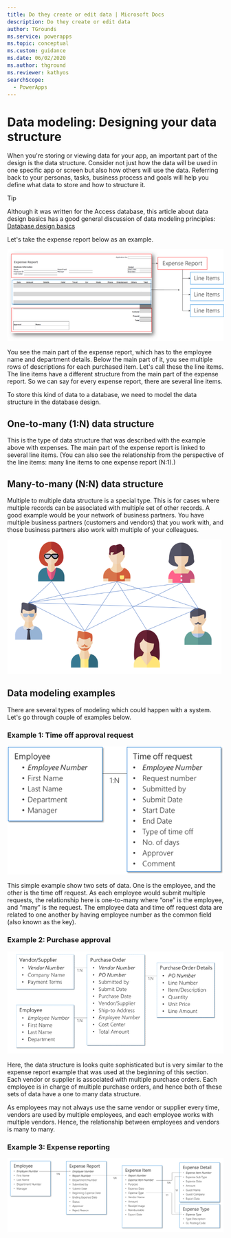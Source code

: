 ```yaml
---
title: Do they create or edit data | Microsoft Docs
description: Do they create or edit data
author: TGrounds
ms.service: powerapps
ms.topic: conceptual
ms.custom: guidance
ms.date: 06/02/2020
ms.author: thground
ms.reviewer: kathyos
searchScope:  
  - PowerApps
---
```


# Data modeling: Designing your data structure

When you're storing or viewing data for your app, an important part of the
design is the data structure. Consider not just how the data will be used in one
specific app or screen but also how others will use the data. Referring back to
your personas, tasks, business process and goals will help you define what data
to store and how to structure it.

> [!TIP]
> Although it was written for the Access database, this article about data
design basics has a good general discussion of data modeling principles: [Database design basics](https://support.office.com/article/Database-design-basics-EB2159CF-1E30-401A-8084-BD4F9C9CA1F5)

Let's take the expense report below as an example.

![Expense report example](media/expense-report.png "Expense report example")

You see the main part of the expense report, which has to the employee name and
department details. Below the main part of it, you see multiple rows of
descriptions for each purchased item. Let's call these the line items. The line
items have a different structure from the main part of the expense report. So we
can say for every expense report, there are several line items.

To store this kind of data to a database, we need to model the data structure in
the database design.

## One-to-many (1:N) data structure

This is the type of data structure that was described with the example above
with expenses. The main part of the expense report is linked to several line
items. (You can also see the relationship from the perspective of the line
items: many line items to one expense report (N:1).)

## Many-to-many (N:N) data structure

Multiple to multiple data structure is a special type. This is for cases where
multiple records can be associated with multiple set of other records. A good
example would be your network of business partners. You have multiple business
partners (customers and vendors) that you work with, and those business partners
also work with multiple of your colleagues.

![Multiple people connected by lines](media/many-to-many.png "Multiple people connected by lines")

## Data modeling examples

There are several types of modeling which could happen with a system. Let's go
through couple of examples below.

### Example 1: Time off approval request

![Example time off approval request data structure](media/time-off.png "Example time off approval request data structure")

This simple example show two sets of data. One is the employee, and the other is
the time off request. As each employee would submit multiple requests, the
relationship here is one-to-many where “one” is the employee, and “many” is the
request. The employee data and time off request data are related to one another
by having employee number as the common field (also known as the key).

### Example 2: Purchase approval

![Example purchase approval request data structure](media/purchase-approval.png "Example purchase approval request data structure")

Here, the data structure is looks quite sophisticated but is very similar to the
expense report example that was used at the beginning of this section. Each
vendor or supplier is associated with multiple purchase orders. Each employee is
in charge of multiple purchase orders, and hence both of these sets of data have
a one to many data structure.

As employees may not always use the same vendor or supplier every time, vendors
are used by multiple employees, and each employee works with multiple vendors.
Hence, the relationship between employees and vendors is many to many.

### Example 3: Expense reporting

![Example expense reporting data structure](media/expense-report-data.png "Example expense reporting data structure")
